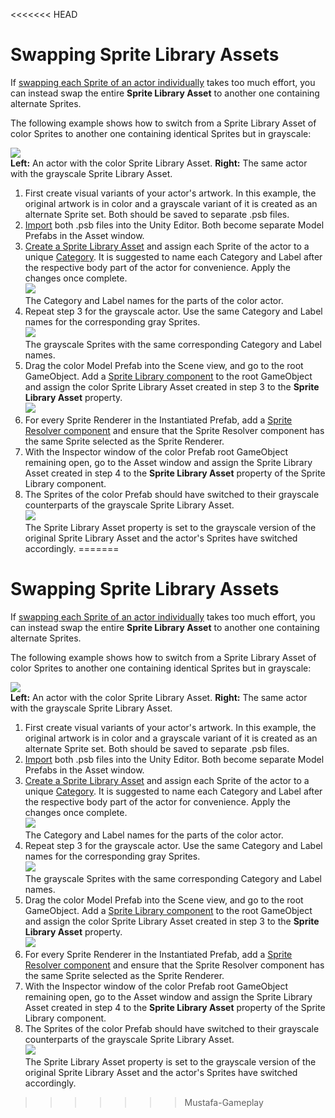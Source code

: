 <<<<<<< HEAD
# Swapping Sprite Library Assets
If [swapping each Sprite of an actor individually](CharacterParts.md) takes too much effort, you can instead swap the entire __Sprite Library Asset__ to another one containing alternate Sprites.

The following example shows how to switch from a Sprite Library Asset of color Sprites to another one containing identical Sprites but in grayscale:

![](images/bothsprites.PNG)<br/>__Left:__ An actor with the color Sprite Library Asset. __Right:__ The same actor with the grayscale Sprite Library Asset.

1. First create visual variants of your actor's artwork. In this example, the original artwork is in color and a grayscale variant of it is created as an alternate Sprite set. Both should be saved to separate .psb files.
   <br/>
2. [Import](PreparingArtwork.md) both .psb files into the Unity Editor. Both become separate Model Prefabs in the Asset window.
   <br/>
3. [Create a Sprite Library Asset](SpriteSwapSetup.md) and assign each Sprite of the actor to a unique [Category](SLAsset.md#Category). It is suggested to name each Category and Label after the respective body part of the actor for convenience. Apply the changes once complete.<br/>![](images/2d-anim-slasset-swap-category-color.png)<br/>The Category and Label names for the parts of the color actor.
   <br/>
4. Repeat step 3 for the grayscale actor. Use the same Category and Label names for the corresponding gray Sprites.<br/>![](images/2d-anim-slasset-swap-category-gray.png)<br/>The grayscale Sprites with the same corresponding Category and Label names.
   <br/>
5. Drag the color Model Prefab into the Scene view, and go to the root GameObject. Add a [Sprite Library component](SLAsset.md#sprite-library-component) to the root GameObject and assign the color Sprite Library Asset created in step 3 to the **Sprite Library Asset** property.<br/>![](images/2d-anim-slasset-swap-step-5.png)
   <br/>
6. For every Sprite Renderer in the Instantiated Prefab, add a [Sprite Resolver component](SLAsset.md#sprite-resolver-component) and ensure that the Sprite Resolver component has the same Sprite selected as the Sprite Renderer.
   <br/>
7. With the Inspector window of the color Prefab root GameObject remaining open, go to the Asset window and assign the Sprite Library Asset created in step 4 to the **Sprite Library Asset** property of the Sprite Library component.
   <br/>
8. The Sprites of the color Prefab should have switched to their grayscale counterparts of the grayscale Sprite Library Asset.<br/>![](images/2d-anim-slasset-swap-step-8.png)<br/>The Sprite Library Asset property is set to the grayscale version of the original Sprite Library Asset and the actor's Sprites have switched accordingly.
=======
# Swapping Sprite Library Assets
If [swapping each Sprite of an actor individually](CharacterParts.md) takes too much effort, you can instead swap the entire __Sprite Library Asset__ to another one containing alternate Sprites.

The following example shows how to switch from a Sprite Library Asset of color Sprites to another one containing identical Sprites but in grayscale:

![](images/bothsprites.PNG)<br/>__Left:__ An actor with the color Sprite Library Asset. __Right:__ The same actor with the grayscale Sprite Library Asset.

1. First create visual variants of your actor's artwork. In this example, the original artwork is in color and a grayscale variant of it is created as an alternate Sprite set. Both should be saved to separate .psb files.
   <br/>
2. [Import](PreparingArtwork.md) both .psb files into the Unity Editor. Both become separate Model Prefabs in the Asset window.
   <br/>
3. [Create a Sprite Library Asset](SpriteSwapSetup.md) and assign each Sprite of the actor to a unique [Category](SLAsset.md#Category). It is suggested to name each Category and Label after the respective body part of the actor for convenience. Apply the changes once complete.<br/>![](images/2d-anim-slasset-swap-category-color.png)<br/>The Category and Label names for the parts of the color actor.
   <br/>
4. Repeat step 3 for the grayscale actor. Use the same Category and Label names for the corresponding gray Sprites.<br/>![](images/2d-anim-slasset-swap-category-gray.png)<br/>The grayscale Sprites with the same corresponding Category and Label names.
   <br/>
5. Drag the color Model Prefab into the Scene view, and go to the root GameObject. Add a [Sprite Library component](SLAsset.md#sprite-library-component) to the root GameObject and assign the color Sprite Library Asset created in step 3 to the **Sprite Library Asset** property.<br/>![](images/2d-anim-slasset-swap-step-5.png)
   <br/>
6. For every Sprite Renderer in the Instantiated Prefab, add a [Sprite Resolver component](SLAsset.md#sprite-resolver-component) and ensure that the Sprite Resolver component has the same Sprite selected as the Sprite Renderer.
   <br/>
7. With the Inspector window of the color Prefab root GameObject remaining open, go to the Asset window and assign the Sprite Library Asset created in step 4 to the **Sprite Library Asset** property of the Sprite Library component.
   <br/>
8. The Sprites of the color Prefab should have switched to their grayscale counterparts of the grayscale Sprite Library Asset.<br/>![](images/2d-anim-slasset-swap-step-8.png)<br/>The Sprite Library Asset property is set to the grayscale version of the original Sprite Library Asset and the actor's Sprites have switched accordingly.
>>>>>>> Mustafa-Gameplay

